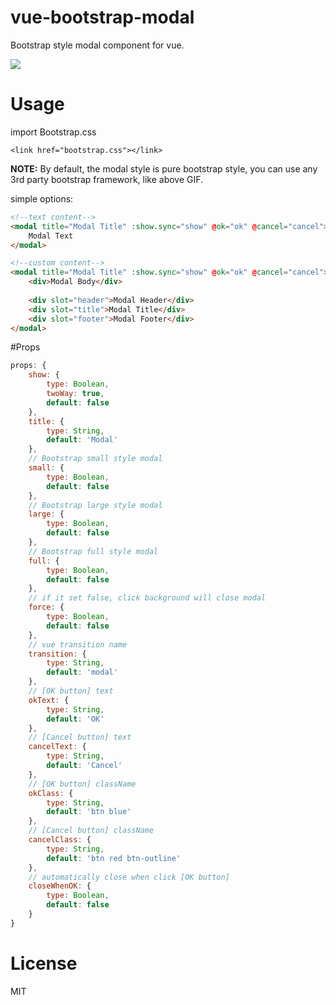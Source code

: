 # vue-bootstrap-modal

Bootstrap style modal component for vue.

<img src="https://github.com/Coffcer/vue-bootstrap-modal/blob/master/modal.gif">

# Usage

import Bootstrap.css
```
<link href="bootstrap.css"></link>
```
**NOTE:**  By default, the modal style is pure bootstrap style, you can use any 3rd party bootstrap framework, like above GIF.


simple options:
``` html
<!--text content-->
<modal title="Modal Title" :show.sync="show" @ok="ok" @cancel="cancel">
    Modal Text
</modal>

<!--custom content-->
<modal title="Modal Title" :show.sync="show" @ok="ok" @cancel="cancel">
    <div>Modal Body</div>
    
    <div slot="header">Modal Header</div>
    <div slot="title">Modal Title</div>
    <div slot="footer">Modal Footer</div>
</modal>

```

#Props
``` javascript
props: {
    show: {
        type: Boolean,
        twoWay: true,
        default: false
    },
    title: {
        type: String,
        default: 'Modal'
    },
    // Bootstrap small style modal
    small: {
        type: Boolean,
        default: false
    },
    // Bootstrap large style modal
    large: {
        type: Boolean,
        default: false
    },
    // Bootstrap full style modal    
    full: {
        type: Boolean,
        default: false
    },
    // if it set false, click background will close modal 
    force: {
        type: Boolean,
        default: false
    },
    // vue transition name
    transition: {
        type: String,
        default: 'modal'
    },
    // [OK button] text
    okText: {
        type: String,
        default: 'OK'
    },
    // [Cancel button] text
    cancelText: {
        type: String,
        default: 'Cancel'
    },
    // [OK button] className
    okClass: {
        type: String,
        default: 'btn blue'
    },
    // [Cancel button] className
    cancelClass: {
        type: String,
        default: 'btn red btn-outline'
    },
    // automatically close when click [OK button]
    closeWhenOK: {
        type: Boolean,
        default: false
    }
}
```

# License
MIT